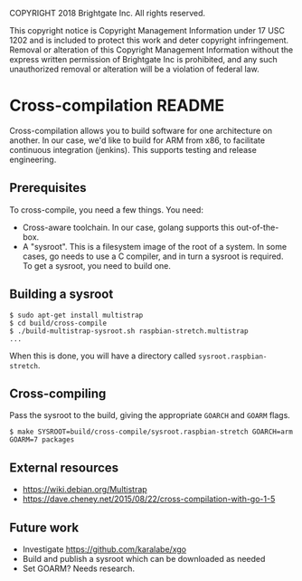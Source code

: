 
COPYRIGHT 2018 Brightgate Inc. All rights reserved.

This copyright notice is Copyright Management Information under 17 USC 1202
and is included to protect this work and deter copyright infringement.
Removal or alteration of this Copyright Management Information without the
express written permission of Brightgate Inc is prohibited, and any
such unauthorized removal or alteration will be a violation of federal law.


# Cross-compilation README

Cross-compilation allows you to build software for one architecture on another.
In our case, we'd like to build for ARM from x86, to facilitate continuous
integration (jenkins).  This supports testing and release engineering.

## Prerequisites

To cross-compile, you need a few things.  You need:
- Cross-aware toolchain.  In our case, golang supports this out-of-the-box.
- A "sysroot".  This is a filesystem image of the root of a system.  In some
  cases, go needs to use a C compiler, and in turn a sysroot is required.
  To get a sysroot, you need to build one.

## Building a sysroot

```
$ sudo apt-get install multistrap
$ cd build/cross-compile
$ ./build-multistrap-sysroot.sh raspbian-stretch.multistrap
...
```

When this is done, you will have a directory called `sysroot.raspbian-stretch`.

## Cross-compiling

Pass the sysroot to the build, giving the appropriate `GOARCH` and `GOARM` flags.

```
$ make SYSROOT=build/cross-compile/sysroot.raspbian-stretch GOARCH=arm GOARM=7 packages
```

## External resources

- https://wiki.debian.org/Multistrap
- https://dave.cheney.net/2015/08/22/cross-compilation-with-go-1-5

## Future work

- Investigate https://github.com/karalabe/xgo
- Build and publish a sysroot which can be downloaded as needed
- Set GOARM?  Needs research.
